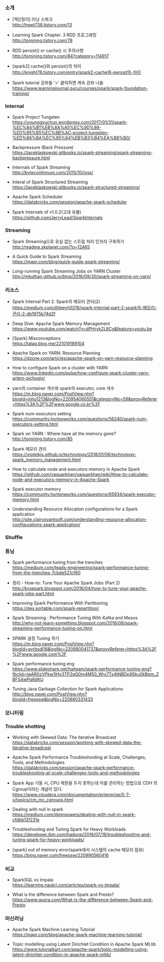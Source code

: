### 소개

* [책][정리] 러닝 스파크 </br>
http://hgwt738.tistory.com/13 </br>

* Learning Spark Chapter. 3 RDD 프로그래밍 </br>
http://tomining.tistory.com/78  </br>

* RDD persist() or cache() 시 주의사항 </br>
http://tomining.tistory.com/84?category=114917 </br>

* [spark2] cache()와 persist()의 차이 </br>
http://knight76.tistory.com/entry/spark2-cache와-persist의-차이  </br>

* Spark tutorial 강좌들 '>' 클릭하면 계속 강좌 나옴</br>
https://www.learningjournal.guru/courses/spark/spark-foundation-training/</br>

### Internal

* Spark Project Tungsten </br>
https://younggyuchun.wordpress.com/2017/01/31/spark-%EC%84%B1%EB%8A%A5%EC%9D%98-%ED%95%B5%EC%8B%AC-project-tungsten-%ED%86%BA%EC%95%84%EB%B3%B4%EA%B8%B0/</br>

* Backpressure (Back Pressure) </br>
https://jaceklaskowski.gitbooks.io/spark-streaming/spark-streaming-backpressure.html </br>

* Internals of Spark Streaming </br>
http://bytecontinnum.com/2015/10/ioss/ </br>

* Interal of Spark Structured Streaming </br>
https://jaceklaskowski.gitbooks.io/spark-structured-streaming/</br>

* Apache Spark Scheduler </br>
https://databricks.com/session/apache-spark-scheduler </br>

* Spark Internals of v1.0.2(고대 유물)</br>
https://github.com/JerryLead/SparkInternals</br>

### Streaming

* Spark Streaming으로 유실 없는 스트림 처리 인프라 구축하기 </br>
http://readme.skplanet.com/?p=12465 </br>

* A Quick Guide to Spark Streaming </br>
https://mapr.com/blog/quick-guide-spark-streaming/ </br>

* Long-running Spark Streaming Jobs on YARN Cluster </br>
http://mkuthan.github.io/blog/2016/09/30/spark-streaming-on-yarn/ </br>

### 리소스

* Spark Internal Part 2. Spark의 메모리 관리(2)</br>
https://medium.com/@leeyh0216/spark-internal-part-2-spark의-메모리-관리-2-db1975b74d2f </br>

* Deep Dive: Apache Spark Memory Management </br>
https://www.youtube.com/watch?v=dPHrykZL8Cg&feature=youtu.be </br>

* [Spark] Misconceptions </br>
https://talag.blog.me/221019189104 </br>

* Apache Spark on YARN: Resource Planning </br>
https://dzone.com/articles/apache-spark-on-yarn-resource-planning </br>

* How to configure Spark on a cluster with YARN </br>
https://www.linkedin.com/pulse/how-configure-spark-cluster-yarn-artem-pichugin/ </br>

* yarn의 container 개수와 spark의 executor, core 개수 </br>
https://m.blog.naver.com/PostView.nhn?blogId=inho1213&logNo=220954060551&categoryNo=59&proxyReferer=https%3A%2F%2Fwww.google.co.kr%2F </br>

* Spark num-executors setting </br>
https://community.hortonworks.com/questions/56240/spark-num-executors-setting.html </br>

* Spark on YARN : Where have all the memory gone? </br>
http://tomining.tistory.com/85 </br>

* Spark 메모리 관리 </br>
https://violetkjs.github.io/technology/2018/01/06/technology-spark_memory_management.html </br>

* How to calculate node and executors memory in Apache Spark </br>
https://github.com/vaquarkhan/vaquarkhan/wiki/How-to-calculate-node-and-executors-memory-in-Apache-Spark </br>

* Spark executor memory </br>
https://community.hortonworks.com/questions/65934/spark-executor-memory.html </br>

* Understanding Resource Allocation configurations for a Spark application </br>
http://site.clairvoyantsoft.com/understanding-resource-allocation-configurations-spark-application/ </br>

### Shuffle

### 튜닝

* Spark performance tuning from the trenches </br>
https://medium.com/teads-engineering/spark-performance-tuning-from-the-trenches-7cbde521cf60</br>

* 정리 - How-to: Tune Your Apache Spark Jobs (Part 2) </br>
http://kysepark.blogspot.com/2016/04/how-to-tune-your-apache-spark-jobs-part.html </br>

* Improving Spark Performance With Partitioning </br>
https://dev.sortable.com/spark-repartition/ </br>

* Spark Streaming : Performance Tuning With Kafka and Mesos </br>
http://why-not-learn-something.blogspot.com/2016/06/spark-streaming-performance-tuning-on.html </br>

* SPARK 설정 Tuning 하기 </br>
https://m.blog.naver.com/PostView.nhn?blogId=gyrbsdl18&logNo=220880041737&proxyReferer=https%3A%2F%2Fwww.google.com%2F </br>

* Spark performance tuning eng</br>
https://www.slideshare.net/haiteam/spark-performance-tuning-eng?fbclid=IwAR0zVPkw1lHv3TP2qQ0m4M50_Wrs7Tx4tNBDp9Sku0kBpm_ZBFS4wPg6dKU</br>

* Tuning Java Garbage Collection for Spark Applications</br>
http://blog.naver.com/PostView.nhn?blogId=freepsw&logNo=220680331433</br>


### 모니터링

### Trouble shotting

* Working with Skewed Data: The Iterative Broadcast</br>
https://databricks.com/session/working-with-skewed-data-the-iterative-broadcast </br>

* Apache Spark Performance Troubleshooting at Scale, Challenges, Tools, and Methodologies</br>
https://databricks.com/session/apache-spark-performance-troubleshooting-at-scale-challenges-tools-and-methodologies </br>

* Spark App 기동 시, CPU 제한을 두지 못하는데 이를 관리하는 방법으로 CDH 의 Cgroup이라는 개념이 있다. </br>
https://www.cloudera.com/documentation/enterprise/5-7-x/topics/cm_mc_cgroups.html </br>

* Dealing with null in spark  </br>
https://medium.com/@mrpowers/dealing-with-null-in-spark-cfdbb12f231e</br>

* Troubleshooting and Tuning Spark for Heavy Workloads </br>
https://developer.ibm.com/hadoop/2016/07/18/troubleshooting-and-tuning-spark-for-heavy-workloads/ </br>

* [spark] out of memory error(spark에서 시스템의 cache 메모리 점유) </br>
https://blog.naver.com/freepsw/220990560416 </br>

### 비교

* SparkSQL vs Impala </br>
https://learning.naukri.com/articles/spark-vs-impala/ </br>

* What is the difference between Spark and Presto? </br>
https://www.quora.com/What-is-the-difference-between-Spark-and-Presto </br>

### 머신러닝

* Apache Spark Machine Learning Tutorial </br>
https://mapr.com/blog/apache-spark-machine-learning-tutorial/ </br>

* Topic modelling using Latent Dirichlet Condition in Apache Spark MLlib </br>
https://www.tutorialkart.com/apache-spark/topic-modelling-using-latent-dirichlet-condition-in-apache-spark-mllib/ </br>
